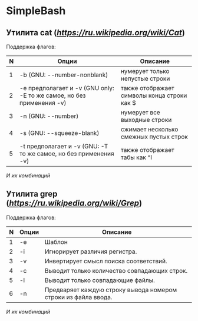 # SimpleBash

## Утилита cat  (*https://ru.wikipedia.org/wiki/Cat*)
Поддержка флагов:

<table>
 <thead>
    <th>N</th>
    <th>Опции</th>
    <th>Описание</th>
 </thead>
  <tbody>
        <tr>
            <td>1</td>
            <td>-b (GNU: --number-nonblank)</td>
            <td>нумерует только непустые строки</td>
        </tr>
        <tr>
            <td>2</td>
            <td>-e предполагает и -v (GNU only: -E то же самое, но без применения -v)</td>
            <td>также отображает символы конца строки как $</td>
        </tr>
        <tr>
            <td>3</td>
            <td>-n (GNU: --number)</td>
            <td>нумерует все выходные строки</td>
        </tr>
        <tr>
            <td>4</td>
            <td>-s (GNU: --squeeze-blank)</td>
            <td>сжимает несколько смежных пустых строк</td>
        </tr>
        <tr>
            <td>5</td>
            <td>-t предполагает и -v (GNU: -T то же самое, но без применения -v)</td>
            <td>также отображает табы как ^I</td>
        </tr>
    </tbody>
</table>

*И их комбинаций*

## Утилита grep (*https://ru.wikipedia.org/wiki/Grep*)

Поддержка флагов:

<table>
 <thead>
    <th>N</th>
    <th>Опции</th>
    <th>Описание</th>
 </thead>
  <tbody>
        <tr>
            <td>1</td>
            <td>-e</td>
            <td>Шаблон</td>
        </tr>
        <tr>
            <td>2</td>
            <td>-i</td>
            <td>Игнорирует различия регистра.</td>
        </tr>
        <tr>
            <td>3</td>
            <td>-v</td>
            <td>Инвертирует смысл поиска соответствий.</td>
        </tr>
        <tr>
            <td>4</td>
            <td>-c</td>
            <td>Выводит только количество совпадающих строк.</td>
        </tr>
        <tr>
            <td>5</td>
            <td>-l</td>
            <td>Выводит только совпадающие файлы.</td>
        </tr>
        <tr>
            <td>6</td>
            <td>-n</td>
            <td>Предваряет каждую строку вывода номером строки из файла ввода.</td>
        </tr>
    </tbody>
</table>

*И их комбинаций*